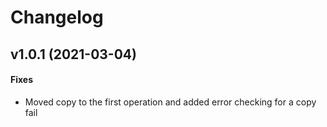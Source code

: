 # Changelog

## v1.0.1 (2021-03-04)

#### Fixes

* Moved copy to the first operation and added error checking for a copy fail
